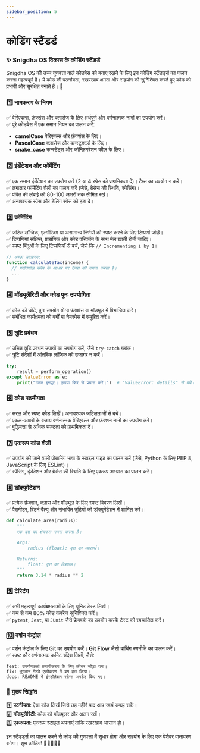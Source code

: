 ```yaml
---
sidebar_position: 5
---
```


# कोडिंग स्टैंडर्ड

### ✨ **Snigdha OS विकास के कोडिंग स्टैंडर्ड**

Snigdha OS की उच्च गुणवत्ता वाले कोडबेस को बनाए रखने के लिए इन कोडिंग स्टैंडर्ड्स का पालन करना महत्वपूर्ण है। ये कोड की पठनीयता, रखरखाव क्षमता और सहयोग को सुनिश्चित करते हुए कोड को प्रभावी और सुरक्षित बनाते हैं। 🚀

### 1️⃣ **नामकरण के नियम**
✅ वेरिएबल्स, फ़ंक्शंस और क्लासेज के लिए अर्थपूर्ण और वर्णनात्मक नामों का उपयोग करें।  
✅ पूरे कोडबेस में एक समान नियम का पालन करें:  
   - **camelCase** वेरिएबल्स और फ़ंक्शंस के लिए।  
   - **PascalCase** क्लासेज और कन्स्ट्रक्टर्स के लिए।  
   - **snake_case** कन्स्टेंट्स और कॉन्फ़िगरेशन कीज़ के लिए।  

### 2️⃣ **इंडेंटेशन और फॉर्मेटिंग**
✅ एक समान इंडेंटेशन का उपयोग करें (2 या 4 स्पेस को प्राथमिकता दें)। टैब्स का उपयोग न करें।  
✅ लगातार फॉर्मेटिंग शैली का पालन करें (जैसे, ब्रेसेस की स्थिति, स्पेसिंग)।  
✅ पंक्ति की लंबाई को 80-100 अक्षरों तक सीमित रखें।  
✅ अनावश्यक स्पेस और टेलिंग स्पेस को हटा दें।  

### 3️⃣ **कॉमेंटिंग**
✅ जटिल लॉजिक, एल्गोरिदम या असामान्य निर्णयों को स्पष्ट करने के लिए टिप्पणी जोड़ें।  
✅ टिप्पणियां संक्षिप्त, प्रासंगिक और कोड परिवर्तन के साथ मेल खाती होनी चाहिए।  
✅ स्पष्ट बिंदुओं के लिए टिप्पणियाँ से बचें, जैसे कि `// Incrementing i by 1`।  

```javascript
// अच्छा उदाहरण:
function calculateTax(income) {
  // प्रगतिशील स्लैब के आधार पर टैक्स की गणना करता है।
  ...
}
```

### 4️⃣ **मॉड्यूलैरिटी और कोड पुनः उपयोगिता**
✅ कोड को छोटे, पुनः उपयोग योग्य फ़ंक्शंस या मॉड्यूल में विभाजित करें।  
✅ संबंधित कार्यक्षमता को वर्गों या नेमस्पेस में समूहित करें।  

### 5️⃣ **त्रुटि प्रबंधन**
✅ उचित त्रुटि प्रबंधन उपायों का उपयोग करें, जैसे `try-catch` ब्लॉक।  
✅ त्रुटि संदेशों में आंतरिक लॉजिक को उजागर न करें।  

```python
try:
    result = perform_operation()
except ValueError as e:
    print("गलत इनपुट। कृपया फिर से प्रयास करें।")  # "ValueError: details" से बचें।
```

### 6️⃣ **कोड पठनीयता**
✅ सरल और स्पष्ट कोड लिखें। अनावश्यक जटिलताओं से बचें।  
✅ एकल-अक्षरों के बजाय वर्णनात्मक वेरिएबल्स और फ़ंक्शन नामों का उपयोग करें।  
✅ बुद्धिमत्ता से अधिक स्पष्टता को प्राथमिकता दें।  

### 7️⃣ **एकरूप कोड शैली**
✅ उपयोग की जाने वाली प्रोग्रामिंग भाषा के स्टाइल गाइड का पालन करें (जैसे, Python के लिए PEP 8, JavaScript के लिए ESLint)।  
✅ स्पेसिंग, इंडेंटेशन और ब्रेसेस की स्थिति के लिए एकरूप अभ्यास का पालन करें।  

### 8️⃣ **डॉक्युमेंटेशन**
✅ प्रत्येक फ़ंक्शन, क्लास और मॉड्यूल के लिए स्पष्ट विवरण लिखें।  
✅ पैरामीटर, रिटर्न वैल्यू और संभावित त्रुटियों को डॉक्युमेंटेशन में शामिल करें।  

```python
def calculate_area(radius):
    """
    एक वृत्त का क्षेत्रफल गणना करता है।

    Args:
        radius (float): वृत्त का व्यासार्ध।

    Returns:
        float: वृत्त का क्षेत्रफल।
    """
    return 3.14 * radius ** 2
```

### 9️⃣ **टेस्टिंग**
✅ सभी महत्वपूर्ण कार्यक्षमताओं के लिए यूनिट टेस्ट लिखें।  
✅ कम से कम 80% कोड कवरेज सुनिश्चित करें।  
✅ `pytest`, `Jest`, या `JUnit` जैसे फ्रेमवर्क का उपयोग करके टेस्ट को स्वचालित करें।  

### 🔟 **वर्शन कंट्रोल**
✅ वर्शन कंट्रोल के लिए Git का उपयोग करें। **Git Flow** जैसी ब्रांचिंग रणनीति का पालन करें।  
✅ स्पष्ट और वर्णनात्मक कमिट संदेश लिखें, जैसे:  

```
feat: उपयोगकर्ता प्रमाणीकरण के लिए फ़ीचर जोड़ा गया।  
fix: भुगतान गेटवे एकीकरण में बग हल किया।  
docs: README में इंस्टॉलेशन स्टेप्स अपडेट किए गए।
```

### 🔑 **मुख्य सिद्धांत**
1️⃣ **पठनीयता**: ऐसा कोड लिखें जिसे छह महीने बाद आप स्वयं समझ सकें।  
2️⃣ **मॉड्यूलैरिटी**: कोड को मॉड्यूलर और अलग रखें।  
3️⃣ **एकरूपता**: एकरूप स्टाइल अपनाएं ताकि रखरखाव आसान हो।  

इन स्टैंडर्ड्स का पालन करने से कोड की गुणवत्ता में सुधार होगा और सहयोग के लिए एक पेशेवर वातावरण बनेगा। शुभ कोडिंग! 🎉👩‍💻👨‍💻  